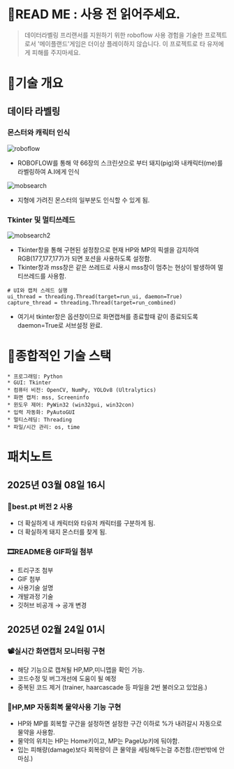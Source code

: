 # 💬READ ME : 사용 전 읽어주세요.
> 데이터라벨링 프리랜서를 지원하기 위한 roboflow 사용 경험을 기술한 프로젝트로서 '메이플랜드'게임은 더이상 플레이하지 않습니다. 이 프로젝트로 타 유저에게 피해를 주지마세요.

# 🔨기술 개요
## 데이타 라벨링
### 몬스터와 캐릭터 인식
![roboflow](https://github.com/choi-yeong/AI_Labeling/blob/main/DATA/Label.gif)

* ROBOFLOW를 통해 약 66장의 스크린샷으로 부터 돼지(pig)와 내캐릭터(me)를 라벨링하여 A.I에게 인식


![mobsearch](https://github.com/choi-yeong/AI_Labeling/blob/main/DATA/M2.gif)


* 지형에 가려진 몬스터의 일부분도 인식할 수 있게 됨.

### Tkinter 및 멀티쓰레드
![mobsearch2](https://github.com/choi-yeong/AI_Labeling/blob/main/DATA/m1.gif)

* Tkinter창을 통해 구현된 설정창으로 현재 HP와 MP의 픽셀을 감지하여 RGB(177,177,177)가 되면 포션을 사용하도록 설정함.
* Tkinter창과 mss창은 같은 쓰레드로 사용시 mss창이 멈추는 현상이 발생하여 멀티쓰레드를 사용함.
```
# UI와 캡처 스레드 실행
ui_thread = threading.Thread(target=run_ui, daemon=True)
capture_thread = threading.Thread(target=run_combined)
```
- 여기서 tkinter창은 옵션창이므로 화면캡쳐를 종료할때 같이 종료되도록 daemon=True로 서브설정 완료.


# 🔨종합적인 기술 스택
```
* 프로그래밍: Python
* GUI: Tkinter
* 컴퓨터 비전: OpenCV, NumPy, YOLOv8 (Ultralytics)
* 화면 캡처: mss, Screeninfo
* 윈도우 제어: PyWin32 (win32gui, win32con)
* 입력 자동화: PyAutoGUI
* 멀티스레딩: Threading
* 파일/시간 관리: os, time
```



# 패치노트
## 2025년 03월 08일 16시
### 💪best.pt 버전 2 사용
* 더 확실하게 내 캐릭터와 타유저 캐릭터를 구분하게 됨.
* 더 확실하게 돼지 몬스터를 찾게 됨.

### 🎞README용 GIF파일 첨부
* 트리구조 첨부
* GIF 첨부
* 사용기술 설명
* 개발과정 기술
* 깃허브 비공개 &rarr; 공개 변경

## 2025년 02월 24일 01시
### 📽실시간 화면캡처 모니터링 구현
* 해당 기능으로 캡쳐될 HP,MP,미니맵을 확인 가능.
* 코드수정 및 버그개선에 도움이 될 예정
* 중복된 코드 제거 (trainer, haarcascade 등 파일을 2번 불러오고 있었음.)

### 🥤HP,MP 자동회복 물약사용 기능 구현
* HP와 MP를 회복할 구간을 설정하면 설정한 구간 이하로 %가 내려갈시 자동으로 물약을 사용함.
* 물약의 위치는 HP는 Home키이고, MP는 PageUp키에 둬야함.
* 입는 피해량(damage)보다 회복량이 큰 물약을 세팅해두는걸 추천함.(한번밖에 안 마심.)
